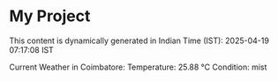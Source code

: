 # My Project

This content is dynamically generated in Indian Time (IST): 2025-04-19 07:17:08 IST


Current Weather in Coimbatore:
Temperature: 25.88 °C
Condition: mist
